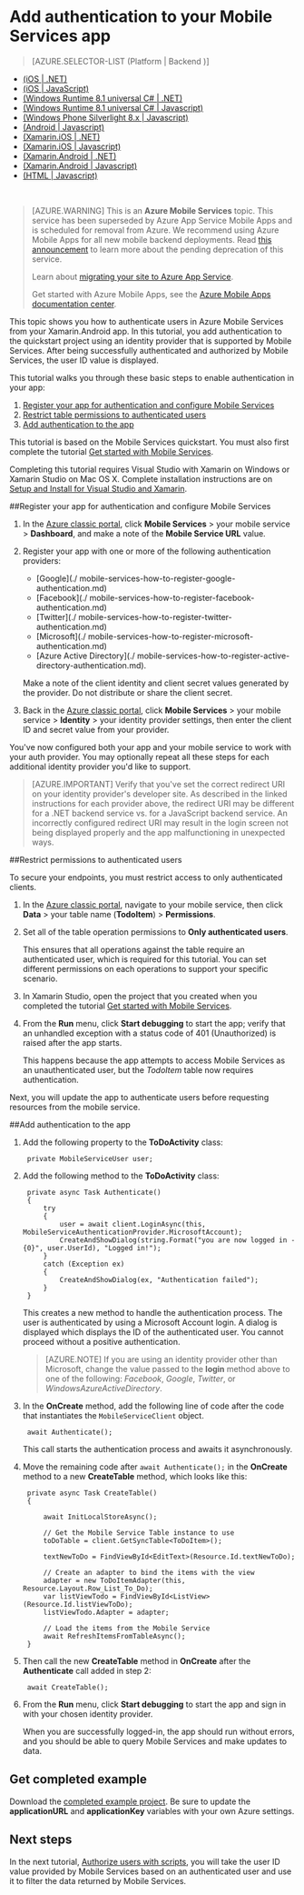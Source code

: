 <properties
	pageTitle="Get started with authentication (Xamarin.Android) - Mobile Services"
	description="Learn how to use authentication in your Azure Mobile Services app for Xamarin.Android."
	services="mobile-services"
	documentationCenter="xamarin"
	manager="dwrede"
	authors="lindydonna"
	editor=""/>

<tags
	ms.service="mobile-services"
	ms.workload="mobile"
	ms.tgt_pltfrm="mobile-xamarin-android"
	ms.devlang="dotnet"
	ms.topic="article"
	ms.date="07/21/2016"
	ms.author="donnam"/>

# Add authentication to your Mobile Services app

> [AZURE.SELECTOR-LIST (Platform | Backend )]
- [(iOS | .NET)](mobile-services-dotnet-backend-ios-get-started-users.md)
- [(iOS | JavaScript)](mobile-services-ios-get-started-users.md)
- [(Windows Runtime 8.1 universal C# | .NET)](mobile-services-dotnet-backend-windows-universal-dotnet-get-started-users.md)
- [(Windows Runtime 8.1 universal C# | Javascript)](mobile-services-javascript-backend-windows-universal-dotnet-get-started-users.md)
- [(Windows Phone Silverlight 8.x | Javascript)](mobile-services-windows-phone-get-started-users.md)
- [(Android | Javascript)](mobile-services-android-get-started-users.md)
- [(Xamarin.iOS | .NET)](mobile-services-dotnet-backend-xamarin-ios-get-started-users.md)
- [(Xamarin.iOS | Javascript)](partner-xamarin-mobile-services-ios-get-started-users.md)
- [(Xamarin.Android | .NET)](mobile-services-dotnet-backend-xamarin-android-get-started-users.md)
- [(Xamarin.Android | Javascript)](partner-xamarin-mobile-services-android-get-started-users.md)
- [(HTML | Javascript)](mobile-services-html-get-started-users.md)


&nbsp;

>[AZURE.WARNING] This is an **Azure Mobile Services** topic.  This service has been superseded by Azure App Service Mobile Apps and is scheduled for removal from Azure.  We recommend using Azure Mobile Apps for all new mobile backend deployments.  Read [this announcement](https://azure.microsoft.com/blog/transition-of-azure-mobile-services/) to learn more about the pending deprecation of this service.  
>
> Learn about [migrating your site to Azure App Service](https://azure.microsoft.com/en-us/documentation/articles/app-service-mobile-migrating-from-mobile-services/).
>
> Get started with Azure Mobile Apps, see the [Azure Mobile Apps documentation center](https://azure.microsoft.com/documentation/learning-paths/appservice-mobileapps/).

<p>This topic shows you how to authenticate users in Azure Mobile Services from your Xamarin.Android app. In this tutorial, you add authentication to the quickstart project using an identity provider that is supported by Mobile Services. After being successfully authenticated and authorized by Mobile Services, the user ID value is displayed.</p>

This tutorial walks you through these basic steps to enable authentication in your app:

1. [Register your app for authentication and configure Mobile Services]
2. [Restrict table permissions to authenticated users]
3. [Add authentication to the app]

This tutorial is based on the Mobile Services quickstart. You must also first complete the tutorial [Get started with Mobile Services].

Completing this tutorial requires Visual Studio with Xamarin on Windows or Xamarin Studio on Mac OS X. Complete installation instructions are on [Setup and Install for Visual Studio and Xamarin](https://msdn.microsoft.com/library/mt613162.aspx).

##<a name="register"></a>Register your app for authentication and configure Mobile Services


1. In the [Azure classic portal](https://manage.windowsazure.com/), click **Mobile Services** > your mobile service > **Dashboard**, and make a note of the **Mobile Service URL** value.

2. Register your app with one or more of the following authentication providers:
   * [Google](./
mobile-services-how-to-register-google-authentication.md)
   * [Facebook](./
mobile-services-how-to-register-facebook-authentication.md)
   * [Twitter](./
mobile-services-how-to-register-twitter-authentication.md)
   * [Microsoft](./
mobile-services-how-to-register-microsoft-authentication.md)
   * [Azure Active Directory](./
mobile-services-how-to-register-active-directory-authentication.md).

    Make a note of the client identity and client secret values generated by the provider. Do not distribute or share the client secret.

3. Back in the [Azure classic portal](https://manage.windowsazure.com/), click **Mobile Services** > your mobile service > **Identity** > your identity provider settings, then enter the client ID and secret value from your provider.

You've now configured both your app and your mobile service to work with your auth provider. You may optionally repeat all these steps for each additional identity provider you'd like to support.

> [AZURE.IMPORTANT] Verify that you've set the correct redirect URI on your identity provider's developer site. As described in the linked instructions for each provider above, the redirect URI may be different for a .NET backend service vs. for a JavaScript backend service. An incorrectly configured redirect URI may result in the login screen not being displayed properly and the app malfunctioning in unexpected ways.


##<a name="permissions"></a>Restrict permissions to authenticated users



To secure your endpoints, you must restrict access to only authenticated clients.

1. In the [Azure classic portal](https://manage.windowsazure.com/), navigate to your mobile service, then click  **Data** > your table name (**TodoItem**) > **Permissions**.

2. Set all of the table operation permissions to **Only authenticated users**.

	 This ensures that all operations against the table require an authenticated user, which is required for this tutorial. You can set different permissions on each operations to support your specific scenario.  


3. In Xamarin Studio, open the project that you created when you completed the tutorial [Get started with Mobile Services].

4. From the **Run** menu, click **Start debugging** to start the app; verify that an unhandled exception with a status code of 401 (Unauthorized) is raised after the app starts.

	 This happens because the app attempts to access Mobile Services as an unauthenticated user, but the _TodoItem_ table now requires authentication.

Next, you will update the app to authenticate users before requesting resources from the mobile service.

##<a name="add-authentication"></a>Add authentication to the app

1. Add the following property to the **ToDoActivity** class:

		private MobileServiceUser user;

2. Add the following method to the **ToDoActivity** class:

        private async Task Authenticate()
        {
            try
            {
                user = await client.LoginAsync(this, MobileServiceAuthenticationProvider.MicrosoftAccount);
                CreateAndShowDialog(string.Format("you are now logged in - {0}", user.UserId), "Logged in!");
            }
            catch (Exception ex)
            {
                CreateAndShowDialog(ex, "Authentication failed");
            }
        }

    This creates a new method to handle the authentication process. The user is authenticated by using a Microsoft Account login. A dialog is displayed which displays the ID of the authenticated user. You cannot proceed without a positive authentication.

    > [AZURE.NOTE] If you are using an identity provider other than Microsoft, change the value passed to the **login** method above to one of the following: _Facebook_, _Google_, _Twitter_, or _WindowsAzureActiveDirectory_.

3. In the **OnCreate** method, add the following line of code after the code that instantiates the `MobileServiceClient` object.

		await Authenticate();

	This call starts the authentication process and awaits it asynchronously.

4. Move the remaining code after `await Authenticate();` in the **OnCreate** method to a new **CreateTable** method, which looks like this:

        private async Task CreateTable()
        {

            await InitLocalStoreAsync();

            // Get the Mobile Service Table instance to use
            toDoTable = client.GetSyncTable<ToDoItem>();

            textNewToDo = FindViewById<EditText>(Resource.Id.textNewToDo);

            // Create an adapter to bind the items with the view
            adapter = new ToDoItemAdapter(this, Resource.Layout.Row_List_To_Do);
            var listViewTodo = FindViewById<ListView>(Resource.Id.listViewToDo);
            listViewTodo.Adapter = adapter;

            // Load the items from the Mobile Service
            await RefreshItemsFromTableAsync();
        }

5. Then call the new **CreateTable** method in **OnCreate** after the **Authenticate** call added in step 2:

		await CreateTable();


6. From the **Run** menu, click **Start debugging** to start the app and sign in with your chosen identity provider.

   	When you are successfully logged-in, the app should run without errors, and you should be able to query Mobile Services and make updates to data.

## Get completed example
Download the [completed example project]. Be sure to update the **applicationURL** and **applicationKey** variables with your own Azure settings.

## <a name="next-steps"></a>Next steps

In the next tutorial, [Authorize users with scripts], you will take the user ID value provided by Mobile Services based on an authenticated user and use it to filter the data returned by Mobile Services.

<!-- Anchors. -->
[Register your app for authentication and configure Mobile Services]: #register
[Restrict table permissions to authenticated users]: #permissions
[Add authentication to the app]: #add-authentication
[Next Steps]:#next-steps

<!-- Images. -->
[4]: ./media/partner-xamarin-mobile-services-android-get-started-users/mobile-services-selection.png
[5]: ./media/partner-xamarin-mobile-services-android-get-started-users/mobile-service-uri.png

[13]: ./media/partner-xamarin-mobile-services-android-get-started-users/mobile-identity-tab.png
[14]: ./media/partner-xamarin-mobile-services-android-get-started-users/mobile-portal-data-tables.png
[15]: ./media/partner-xamarin-mobile-services-android-get-started-users/mobile-portal-change-table-perms.png

<!-- URLs. -->
[Get started with Mobile Services]: partner-xamarin-mobile-services-android-get-started.md
[Authorize users with scripts]: mobile-services-javascript-backend-service-side-authorization.md
[completed example project]: http://go.microsoft.com/fwlink/p/?LinkId=331328
